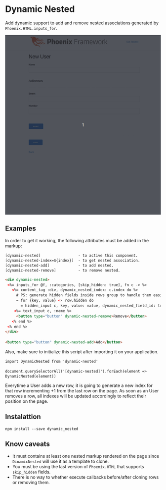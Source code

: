# Dynamic Nested 
 
Add dynamic support to add and remove nested associations generated by `Phoenix.HTML.inputs_for`.

![](example.gif)

## Examples

In order to get it working, the following attributes must be added in the markup:

```
[dynamic-nested]                 - to active this component.
[dynamic-nested-index=${index}]  - to get nested association.
[dynamic-nested-add]             - to add nested.
[dynamic-nested-remove]          - to remove nested.
```

```HTML
<div dynamic-nested>
 <%= inputs_for @f, :categories, [skip_hidden: true], fn c -> %>
   <%= content_tag :div, dynamic_nested_index: c.index do %>
     # PS: generate hidden fields inside rows group to handle them easily.
     = for {key, value} <- row.hidden do
       = hidden_input c, key, value: value, dynamic_nested_field_id: true
    <%= text_input c, :name %>
     <button type="button" dynamic-nested-remove>Remove</button>
   <% end %>
 <% end %>
</div>

<button type="button" dynamic-nested-add>Add</button>
```

Also, make sure to initialize this script after importing it on your application.

```JS
import DynamicNested from 'dynamic-nested'

document.querySelectorAll('[dynamic-nested]').forEach(element => DynamicNested(element))
```

Everytime a User adds a new row, it is going to generate a new index for that row incrementing
+1 from the last row on the page. As soon as an User removes a row, all indexes will be updated
accordingly to reflect their position on the page.

## Instalattion
```
npm install --save dynamic_nested
```

## Know caveats

* It must contains at least one nested markup rendered on the page since `DinamicNested` will
 use it as a template to clone.
* You must be using the last version of `Phoenix.HTML` that supports `skip_hidden` fields.
* There is no way to whether execute callbacks before/after cloning rows or removing them.
